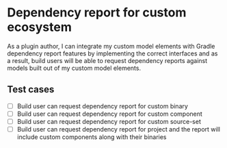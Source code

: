 # Dependency report for custom ecosystem

As a plugin author, I can integrate my custom model elements with Gradle dependency report features by implementing the correct interfaces and as a result, build users will be able to request dependency reports against models built out of my custom model elements.

## Test cases

 - [ ] Build user can request dependency report for custom binary
 - [ ] Build user can request dependency report for custom component
 - [ ] Build user can request dependency report for custom source-set
 - [ ] Build user can request dependency report for project and the report will include custom components along with their binaries
